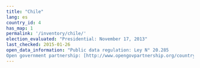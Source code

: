```yaml
---
title: "Chile"
lang: es
country_id: 4
has_map: 1
permalink: '/inventory/chile/'
election_evaluated: "Presidential: November 17, 2013"
last_checked: 2015-01-26
open_data_information: "Public data regulation: Ley N° 20.285  
Open government partnership: [http://www.opengovpartnership.org/country/chile](http://www.opengovpartnership.org/country/chile)"
---
```

